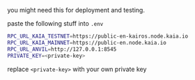 you might need this for deployment and testing. <p>

paste the following stuff into `.env`

```bash
RPC_URL_KAIA_TESTNET=https://public-en-kairos.node.kaia.io
RPC_URL_KAIA_MAINNET=https://public-en.node.kaia.io
RPC_URL_ANVIL=http://127.0.0.1:8545
PRIVATE_KEY=<private-key>
```

replace `<private-key>` with your own private key